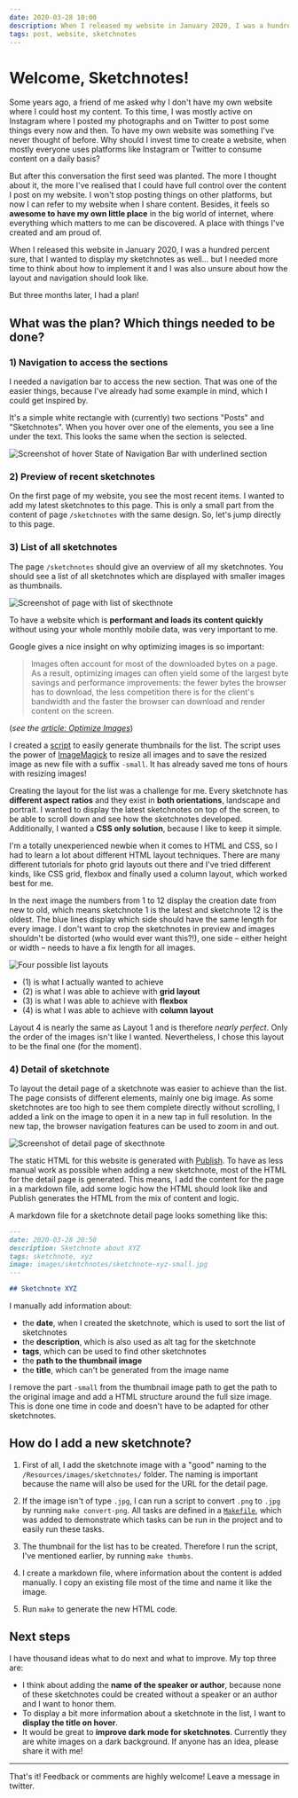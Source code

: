 ```yaml
---
date: 2020-03-28 10:00
description: When I released my website in January 2020, I was a hundred percent sure, that I wanted to add my sketchnotes in it as well... but I needed more time to think about how to implement it and I was also unsure about how the layout and navigation should look like.
tags: post, website, sketchnotes
---
```


# Welcome, Sketchnotes!

Some years ago, a friend of me asked why I don't have my own website where I could host my content. To this time, I was mostly active on Instagram where I posted my photographs and on Twitter to post some things every now and then. To have my own website was something I've never thought of before. Why should I invest time to create a website, when mostly everyone uses platforms like Instagram or Twitter to consume content on a daily basis?

But after this conversation the first seed was planted. The more I thought about it, the more I've realised that I could have full control over the content I post on my website. I won't stop posting things on other platforms, but now I can refer to my website when I share content. Besides, it feels so **awesome to have my own little place** in the big world of internet, where everything which matters to me can be discovered. A place with things I've created and am proud of.

When I released this website in January 2020, I was a hundred percent sure, that I wanted to display my sketchnotes as well... but I needed more time to think about how to implement it and I was also unsure about how the layout and navigation should look like.

But three months later, I had a plan!

## What was the plan? Which things needed to be done?

### 1) Navigation to access the sections

I needed a navigation bar to access the new section. That was one of the easier things, because I've already had some example in mind, which I could get inspired by.

It's a simple white rectangle with (currently) two sections "Posts" and "Sketchnotes". When you hover over one of the elements, you see a line under the text. This looks the same when the section is selected.

<img src="../../images/welcome-sketchnotes/navigation-bar-hover.jpg" alt="Screenshot of hover State of Navigation Bar with underlined section" />

### 2) Preview of recent sketchnotes

On the first page of my website, you see the most recent items. I wanted to add my latest sketchnotes to this page. This is only a small part from the content of page `/sketchnotes` with the same design. So, let's jump directly to this page.

### 3) List of all sketchnotes

The page `/sketchnotes` should give an overview of all my sketchnotes. You should see a list of all sketchnotes which are displayed with smaller images as thumbnails.

<img src="../../images/welcome-sketchnotes/sketchnote-list.jpg" alt="Screenshot of page with list of skecthnote" />

To have a website which is **performant and loads its content quickly** without using your whole monthly mobile data, was very important to me.

Google gives a nice insight on why optimizing images is so important:

> Images often account for most of the downloaded bytes on a page. As a result, optimizing images can often yield some of the largest byte savings and performance improvements: the fewer bytes the browser has to download, the less competition there is for the client's bandwidth and the faster the browser can download and render content on the screen.

(_see the [article: Optimize Images](https://developers.google.com/speed/docs/insights/OptimizeImages)_)

I created a [script](https://github.com/fbernutz/die-himmelstraeumerin-blog/blob/master/create-thumbnails.sh) to easily generate thumbnails for the list. The script uses the power of [ImageMagick](https://imagemagick.org/index.php) to resize all images and to save the resized image as new file with a suffix `-small`. It has already saved me tons of hours with resizing images!

Creating the layout for the list was a challenge for me. Every sketchnote has **different aspect ratios** and they exist in **both orientations**, landscape and portrait. I wanted to display the latest sketchnotes on top of the screen, to be able to scroll down and see how the sketchnotes developed. Additionally, I wanted a **CSS only solution**, because I like to keep it simple.

I'm a totally unexperienced newbie when it comes to HTML and CSS, so I had to learn a lot about different HTML layout techniques. There are many different tutorials for photo grid layouts out there and I've tried different kinds, like CSS grid, flexbox and finally used a column layout, which worked best for me.

In the next image the numbers from 1 to 12 display the creation date from new to old, which means sketchnote 1 is the latest and sketchnote 12 is the oldest. The blue lines display which side should have the same length for every image. I don't want to crop the sketchnotes in preview and images shouldn't be distorted (who would ever want this?!), one side – either height or width – needs to have a fix length for all images.

<img src="../../images/welcome-sketchnotes/html-layout.jpg" alt="Four possible list layouts" />

- (1) is what I actually wanted to achieve
- (2) is what I was able to achieve with **grid layout**
- (3) is what I was able to achieve with **flexbox**
- (4) is what I was able to achieve with **column layout**

Layout 4 is nearly the same as Layout 1 and is therefore _nearly perfect_. Only the order of the images isn't like I wanted. Nevertheless, I chose this layout to be the final one (for the moment).

### 4) Detail of sketchnote

To layout the detail page of a sketchnote was easier to achieve than the list. The page consists of different elements, mainly one big image. As some sketchnotes are too high to see them complete directly without scrolling, I added a link on the image to open it in a new tap in full resolution. In the new tap, the browser navigation features can be used to zoom in and out.

<img src="../../images/welcome-sketchnotes/sketchnote-detail.jpg" alt="Screenshot of detail page of skecthnote" />

The static HTML for this website is generated with [Publish](https://github.com/JohnSundell/Publish). To have as less manual work as possible when adding a new sketchnote, most of the HTML for the detail page is generated. This means, I add the content for the page in a markdown file, add some logic how the HTML should look like and Publish generates the HTML from the mix of content and logic.

A markdown file for a sketchnote detail page looks something like this:

```markdown
---
date: 2020-03-28 20:50
description: Sketchnote about XYZ
tags: sketchnote, xyz
image: images/sketchnotes/sketchnote-xyz-small.jpg
---

## Sketchnote XYZ
```

I manually add information about:

- the **date**, when I created the sketchnote, which is used to sort the list of sketchnotes
- the **description**, which is also used as alt tag for the sketchnote
- **tags**, which can be used to find other sketchnotes
- the **path to the thumbnail image**
- the **title**, which can't be generated from the image name

I remove the part `-small` from the thumbnail image path to get the path to the original image and add a HTML structure around the full size image. This is done one time in code and doesn't have to be adapted for other sketchnotes.

## How do I add a new sketchnote?

1. First of all, I add the sketchnote image with a "good" naming to the `/Resources/images/sketchnotes/` folder. The naming is important because the name will also be used for the URL for the detail page.

2. If the image isn't of type `.jpg`, I can run a script to convert `.png` to `.jpg` by running `make convert-png`. All tasks are defined in a [`Makefile`](https://github.com/fbernutz/die-himmelstraeumerin-blog/blob/master/Makefile), which was added to demonstrate which tasks can be run in the project and to easily run these tasks.

3. The thumbnail for the list has to be created. Therefore I run the script, I've mentioned earlier, by running `make thumbs`.

4. I create a markdown file, where information about the content is added manually. I copy an existing file most of the time and name it like the image.

5. Run `make` to generate the new HTML code.

## Next steps

I have thousand ideas what to do next and what to improve. My top three are:

- I think about adding the **name of the speaker or author**, because none of these sketchnotes could be created without a speaker or an author and I want to honor them.
- To display a bit more information about a sketchnote in the list, I want to **display the title on hover**.
- It would be great to **improve dark mode for sketchnotes**. Currently they are white images on a dark background. If anyone has an idea, please share it with me!

---

That's it! Feedback or comments are highly welcome! Leave a message in twitter.
